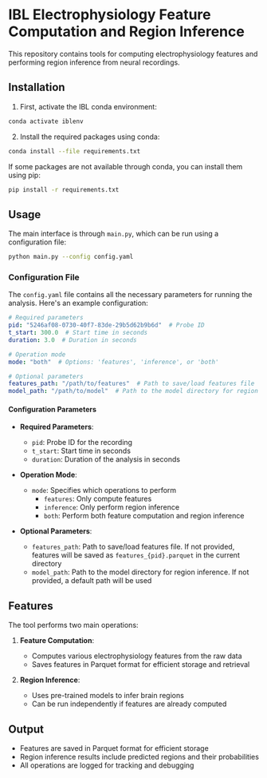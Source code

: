 # IBL Electrophysiology Feature Computation and Region Inference

This repository contains tools for computing electrophysiology features and performing region inference from neural recordings.

## Installation

1. First, activate the IBL conda environment:
```bash
conda activate iblenv
```

2. Install the required packages using conda:
```bash
conda install --file requirements.txt
```

If some packages are not available through conda, you can install them using pip:
```bash
pip install -r requirements.txt
```

## Usage

The main interface is through `main.py`, which can be run using a configuration file:

```bash
python main.py --config config.yaml
```

### Configuration File

The `config.yaml` file contains all the necessary parameters for running the analysis. Here's an example configuration:

```yaml
# Required parameters
pid: "5246af08-0730-40f7-83de-29b5d62b9b6d"  # Probe ID
t_start: 300.0  # Start time in seconds
duration: 3.0  # Duration in seconds

# Operation mode
mode: "both"  # Options: 'features', 'inference', or 'both'

# Optional parameters
features_path: "/path/to/features"  # Path to save/load features file
model_path: "/path/to/model"  # Path to the model directory for region inference
```

#### Configuration Parameters

- **Required Parameters**:
  - `pid`: Probe ID for the recording
  - `t_start`: Start time in seconds
  - `duration`: Duration of the analysis in seconds

- **Operation Mode**:
  - `mode`: Specifies which operations to perform
    - `features`: Only compute features
    - `inference`: Only perform region inference
    - `both`: Perform both feature computation and region inference

- **Optional Parameters**:
  - `features_path`: Path to save/load features file. If not provided, features will be saved as `features_{pid}.parquet` in the current directory
  - `model_path`: Path to the model directory for region inference. If not provided, a default path will be used

## Features

The tool performs two main operations:

1. **Feature Computation**:
   - Computes various electrophysiology features from the raw data
   - Saves features in Parquet format for efficient storage and retrieval

2. **Region Inference**:
   - Uses pre-trained models to infer brain regions
   - Can be run independently if features are already computed

## Output

- Features are saved in Parquet format for efficient storage
- Region inference results include predicted regions and their probabilities
- All operations are logged for tracking and debugging
